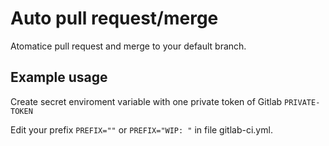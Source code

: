 # Auto pull request/merge

Atomatice pull request and merge to your default branch.

## Example usage

Create secret enviroment variable with one private token of Gitlab `PRIVATE-TOKEN`

Edit your prefix `PREFIX=""` or `PREFIX="WIP: "` in file gitlab-ci.yml.

